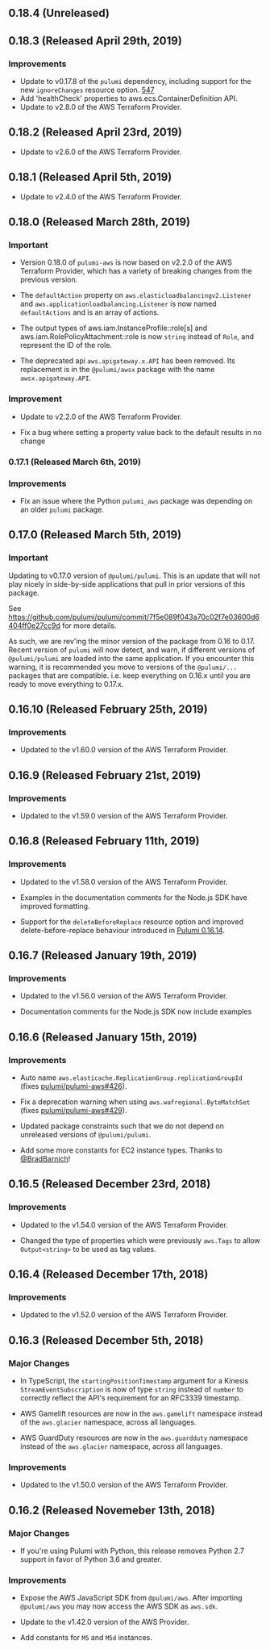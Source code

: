 ## 0.18.4 (Unreleased)

## 0.18.3 (Released April 29th, 2019)

### Improvements

- Update to v0.17.8 of the `pulumi` dependency, including support for the new `ignoreChanges`
  resource option. [547](https://github.com/pulumi/pulumi-aws/pull/547)
- Add 'healthCheck' properties to aws.ecs.ContainerDefinition API.
- Update to v2.8.0 of the AWS Terraform Provider.

## 0.18.2 (Released April 23rd, 2019)

- Update to v2.6.0 of the AWS Terraform Provider.

## 0.18.1 (Released April 5th, 2019)

- Update to v2.4.0 of the AWS Terraform Provider.

## 0.18.0 (Released March 28th, 2019)

### Important

- Version 0.18.0 of `pulumi-aws` is now based on v2.2.0 of the AWS Terraform Provider, which has a variety of breaking changes from the previous version.

- The `defaultAction` property on `aws.elasticloadbalancingv2.Listener` and `aws.applicationloadbalancing.Listener` is now named `defaultActions` and is an array of actions.

- The output types of aws.iam.InstanceProfile::role[s] and aws.iam.RolePolicyAttachment::role is now `string` instead of `Role`, and represent the ID of the role.

- The deprecated api `aws.apigateway.x.API` has been removed.  Its replacement is in the `@pulumi/awsx` package with the name `awsx.apigateway.API`.

### Improvement

- Update to v2.2.0 of the AWS Terraform Provider.

- Fix a bug where setting a property value back to the default results in no change

### 0.17.1 (Released March 6th, 2019)

### Improvements

- Fix an issue where the Python `pulumi_aws` package was depending on an older `pulumi` package.

## 0.17.0 (Released March 5th, 2019)

### Important

Updating to v0.17.0 version of `@pulumi/pulumi`.  This is an update that will not play nicely
in side-by-side applications that pull in prior versions of this package.

See https://github.com/pulumi/pulumi/commit/7f5e089f043a70c02f7e03600d6404ff0e27cc9d for more details.

As such, we are rev'ing the minor version of the package from 0.16 to 0.17.  Recent version of `pulumi` will now detect, and warn, if different versions of `@pulumi/pulumi` are loaded into the same application.  If you encounter this warning, it is recommended you move to versions of the `@pulumi/...` packages that are compatible.  i.e. keep everything on 0.16.x until you are ready to move everything to 0.17.x.

## 0.16.10 (Released February 25th, 2019)

### Improvements

- Updated to the v1.60.0 version of the AWS Terraform Provider.

## 0.16.9 (Released February 21st, 2019)

### Improvements

- Updated to the v1.59.0 version of the AWS Terraform Provider.

## 0.16.8 (Released February 11th, 2019)

### Improvements

- Updated to the v1.58.0 version of the AWS Terraform Provider.

- Examples in the documentation comments for the Node.js SDK have improved formatting.

- Support for the `deleteBeforeReplace` resource option and improved
  delete-before-replace behaviour introduced in [Pulumi
  0.16.14](https://github.com/pulumi/pulumi/blob/master/CHANGELOG.md#01614-released-january-31st-2019).

## 0.16.7 (Released January 19th, 2019)

### Improvements

- Updated to the v1.56.0 version of the AWS Terraform Provider.

- Documentation comments for the Node.js SDK now include examples

## 0.16.6 (Released January 15th, 2019)

### Improvements

- Auto name `aws.elasticache.ReplicationGroup.replicationGroupId` (fixes [pulumi/pulumi-aws#426](https://github.com/pulumi/pulumi-aws/issues/426)).

- Fix a deprecation warning when using `aws.wafregional.ByteMatchSet` (fixes [pulumi/pulumi-aws#429](https://github.com/pulumi/pulumi-aws/issues/429)).

- Updated package constraints such that we do not depend on unreleased versions of `@pulumi/pulumi`.

- Add some more constants for EC2 instance types.  Thanks to [@BradBarnich](https://github.com/BradBarnich)!

## 0.16.5 (Released December 23rd, 2018)

### Improvements

- Updated to the v1.54.0 version of the AWS Terraform Provider.

- Changed the type of properties which were previously `aws.Tags` to allow `Output<string>` to be used as tag values.

## 0.16.4 (Released December 17th, 2018)

### Improvements

- Updated to the v1.52.0 version of the AWS Terraform Provider.

## 0.16.3 (Released December 5th, 2018)

### Major Changes

- In TypeScript, the `startingPositionTimestamp` argument for a Kinesis  `StreamEventSubscription` is now of type `string` instead of `number` to correctly reflect the API's requirement for an RFC3339 timestamp.

- AWS Gamelift resources are now in the `aws.gamelift` namespace instead of the `aws.glacier` namespace, across all languages.

- AWS GuardDuty resources are now in the `aws.guardduty` namespace instead of the `aws.glacier` namespace, across all languages.

### Improvements

- Updated to the v1.50.0 version of the AWS Terraform Provider.

## 0.16.2 (Released Novemeber 13th, 2018)

### Major Changes

- If you're using Pulumi with Python, this release removes Python 2.7 support in favor of Python 3.6 and greater.

### Improvements

- Expose the AWS JavaScript SDK from `@pulumi/aws`. After importing `@pulumi/aws` you may now access the AWS SDK as `aws.sdk`.

- Update to the v1.42.0 version of the AWS Provider.

- Add constants for `M5` and `M5d` instances.
